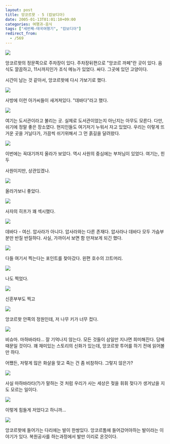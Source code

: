 ```yaml
---
layout: post
title: 앙코르왓 - 5 (캄보디아)
date: 2005-01-13T01:01:10+09:00
categories: 여행과-음식
tags: ["세번째-태국여행기", "캄보디아"]
redirect_from:
  - /569
---
```


![ ](/assets/media/uploads_2005_01_PICT2225.jpg)

앙코르왓의 정문쪽으로 주차장이 있다. 주차장뒤편으로 "앙코르 까페"란 곳이 있다. 음식도 깔끔하고, 11시까지인가 조식 메뉴가 있었다. 싸다. 그곳에 있던 고양이다.

시간이 남는 것 같아서, 앙코르왓에 다시 가보기로 했다.

![ ](/assets/media/uploads_2005_01_IMG_1119.jpg)

사방에 이런 아가씨들이 새겨져있다. "데바다"라고 했다.

![ ](/assets/media/uploads_2005_01_PICT2237.jpg)

여기는 도서관이라고 불리는 곳. 실제로 도서관이었는지 아닌지는 아무도 모른다. 다만, 쉬기에 정말 좋은 장소였다. 현지인들도 여기저기 누워서 자고 있었다. 우리는 이렇게 뜨거운 곳을 거닐다가, 가끔씩 쉬기위해서 그 먼 흙길을 달려왔다.

![ ](/assets/media/uploads_2005_01_IMG_1127.jpg)

이번에는 꼭대기까지 올라가 보았다. 역시 사원의 중심에는 부처님이 있었다. 여기는, 힌두

사원이지만, 상관있겠나.

![ ](/assets/media/uploads_2005_01_IMG_1130.jpg)

올라가보니 좋았다.

![ ](/assets/media/uploads_2005_01_PICT2234.jpg)

사자의 히프가 꽤 섹시했다.

![ ](/assets/media/uploads_2005_01_PICT2235.jpg)

데바다 - 여신. 압사라가 아니다. 압사라와는 다른 존재다. 압사라나 데바다 모두 가슴부분만 반질 반질하다. 사실, 가까이서 보면 함 만져보게 되긴 했다.

 

 

 

![ ](/assets/media/uploads_2005_01_PICT2238.jpg)

다들 여기서 찍는다는 포인트를 찾아갔다. 왼편 호수의 끄트머리.

 

![ ](/assets/media/uploads_2005_01_PICT2239.jpg)

나도 찍었다.

 

![ ](/assets/media/uploads_2005_01_PICT2241.jpg)

신혼부부도 찍고

 

![ ](/assets/media/uploads_2005_01_PICT2243.jpg)

앙코르왓 안쪽의 정원인데, 저 나무 키가 너무 컸다.

 

![ ](/assets/media/uploads_2005_01_PICT2249.jpg)

비슈마. 마하바라타... 잘 기억나지 않는다. 모든 것들이 삼일만 지나면 희미해진다. 담배 때문일 것이다. 꽤 재미있는 스토리의 신화가 있는데, 앙코르왓 투어를 하기 전에 읽어볼만 하다.

어쨌든, 저렇게 많은 화살을 맞고 죽는 건 좀 비참하다. 그렇지 않은가?

![ ](/assets/media/uploads_2005_01_PICT2254.jpg)

사실 마하바라타(?)가 말하는 것 처럼 우리가 사는 세상은 젖을 휘휘 젖다가 생겨났을 지도 모르는 일이다.

![ ](/assets/media/uploads_2005_01_PICT2255.jpg)

이렇게 힘들게 저었다고 하니까...

![ ](/assets/media/uploads_2005_01_PICT2261.jpg)

앙코르왓에 들어가는 다리에는 발이 한쌍있다. 앙코르톰에 들어갔어야하는 발이라는 이야기가 있다. 복원공사를 하는과정에서 발만 이리로 온것이다.
